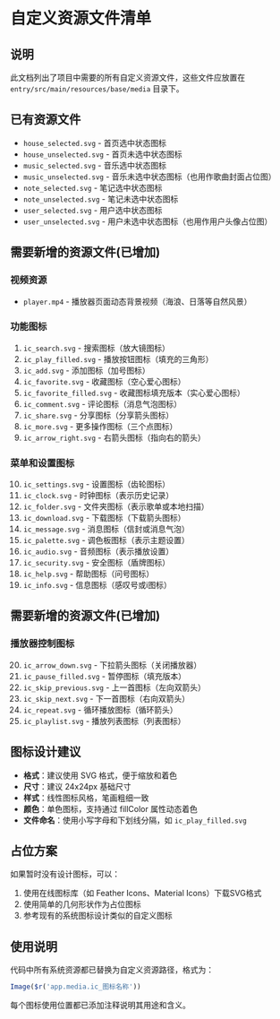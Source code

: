 # 自定义资源文件清单

## 说明
此文档列出了项目中需要的所有自定义资源文件，这些文件应放置在 `entry/src/main/resources/base/media` 目录下。

## 已有资源文件
- `house_selected.svg` - 首页选中状态图标
- `house_unselected.svg` - 首页未选中状态图标
- `music_selected.svg` - 音乐选中状态图标
- `music_unselected.svg` - 音乐未选中状态图标（也用作歌曲封面占位图）
- `note_selected.svg` - 笔记选中状态图标
- `note_unselected.svg` - 笔记未选中状态图标
- `user_selected.svg` - 用户选中状态图标
- `user_unselected.svg` - 用户未选中状态图标（也用作用户头像占位图）

## 需要新增的资源文件(已增加)

### 视频资源
- `player.mp4` - 播放器页面动态背景视频（海浪、日落等自然风景）

### 功能图标
1. `ic_search.svg` - 搜索图标（放大镜图标）
2. `ic_play_filled.svg` - 播放按钮图标（填充的三角形）
3. `ic_add.svg` - 添加图标（加号图标）
4. `ic_favorite.svg` - 收藏图标（空心爱心图标）
5. `ic_favorite_filled.svg` - 收藏图标填充版本（实心爱心图标）
6. `ic_comment.svg` - 评论图标（消息气泡图标）
7. `ic_share.svg` - 分享图标（分享箭头图标）
8. `ic_more.svg` - 更多操作图标（三个点图标）
9. `ic_arrow_right.svg` - 右箭头图标（指向右的箭头）

### 菜单和设置图标
10. `ic_settings.svg` - 设置图标（齿轮图标）
11. `ic_clock.svg` - 时钟图标（表示历史记录）
12. `ic_folder.svg` - 文件夹图标（表示歌单或本地扫描）
13. `ic_download.svg` - 下载图标（下载箭头图标）
14. `ic_message.svg` - 消息图标（信封或消息气泡）
15. `ic_palette.svg` - 调色板图标（表示主题设置）
16. `ic_audio.svg` - 音频图标（表示播放设置）
17. `ic_security.svg` - 安全图标（盾牌图标）
18. `ic_help.svg` - 帮助图标（问号图标）
19. `ic_info.svg` - 信息图标（感叹号或i图标）

## 需要新增的资源文件(已增加)

### 播放器控制图标
20. `ic_arrow_down.svg` - 下拉箭头图标（关闭播放器）
21. `ic_pause_filled.svg` - 暂停图标（填充版本）
22. `ic_skip_previous.svg` - 上一首图标（左向双箭头）
23. `ic_skip_next.svg` - 下一首图标（右向双箭头）
24. `ic_repeat.svg` - 循环播放图标（循环箭头）
25. `ic_playlist.svg` - 播放列表图标（列表图标）

## 图标设计建议
- **格式**：建议使用 SVG 格式，便于缩放和着色
- **尺寸**：建议 24x24px 基础尺寸
- **样式**：线性图标风格，笔画粗细一致
- **颜色**：单色图标，支持通过 fillColor 属性动态着色
- **文件命名**：使用小写字母和下划线分隔，如 `ic_play_filled.svg`

## 占位方案
如果暂时没有设计图标，可以：
1. 使用在线图标库（如 Feather Icons、Material Icons）下载SVG格式
2. 使用简单的几何形状作为占位图标
3. 参考现有的系统图标设计类似的自定义图标

## 使用说明
代码中所有系统资源都已替换为自定义资源路径，格式为：
```typescript
Image($r('app.media.ic_图标名称'))
```

每个图标使用位置都已添加注释说明其用途和含义。 